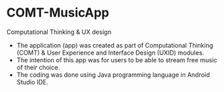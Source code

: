 # COMT-MusicApp
Computational Thinking &amp; UX design


- The application (app) was created as part of Computational Thinking (COMT) & User Experience and Interface Design (UXID) modules.
- The intention of this app was for users to be able to stream free music of their choice.
- The coding was done using Java programming language in Android Studio IDE.
